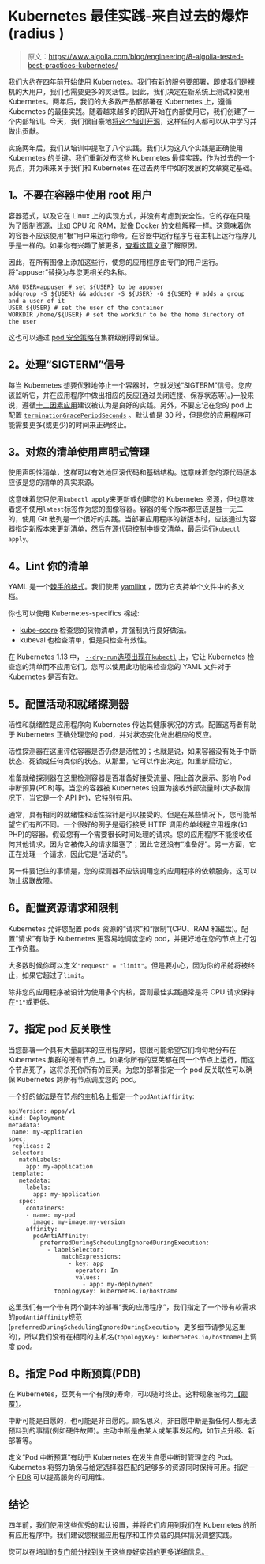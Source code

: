# Kubernetes 最佳实践-来自过去的爆炸(radius )

> 原文：<https://www.algolia.com/blog/engineering/8-algolia-tested-best-practices-kubernetes/>

我们大约在四年前开始使用 Kubernetes。我们有新的服务要部署，即使我们是裸机的大用户，我们也需要更多的灵活性。因此，我们决定在新系统上测试和使用 Kubernetes。两年后，我们的大多数产品都部署在 Kubernetes 上，遵循 Kubernetes 的最佳实践。随着越来越多的团队开始在内部使用它，我们创建了一个内部培训。今天，我们很自豪地[将这个培训开源](https://github.com/algolia/kubernetes-hands-on)，这样任何人都可以从中学习并做出贡献。

实施两年后，我们从培训中提取了八个实践，我们认为这八个实践是正确使用 Kubernetes 的关键。我们重新发布这些 Kubernetes 最佳实践，作为过去的一个亮点，并为未来关于我们和 Kubernetes 在过去两年中如何发展的文章奠定基础。

## [](#1-do-not-use-root-user-in-your-containers)1。不要在容器中使用 root 用户

容器范式，以及它在 Linux 上的实现方式，并没有考虑到安全性。它的存在只是为了限制资源，比如 CPU 和 RAM，就像 Docker [的文档解释](https://docs.docker.com/engine/security/security/)一样。这意味着你的容器不应该使用“根”用户来运行命令。在容器中运行程序与在主机上运行程序几乎是一样的。如果你有兴趣了解更多，[查看这篇文章](https://medium.com/@mccode/processes-in-containers-should-not-run-as-root-2feae3f0df3b)了解原因。

因此，在所有图像上添加这些行，使您的应用程序由专门的用户运行。将“appuser”替换为与您更相关的名称。

```
ARG USER=appuser # set ${USER} to be appuser
addgroup -S ${USER} && adduser -S ${USER} -G ${USER} # adds a group and a user of it
USER ${USER} # set the user of the container
WORKDIR /home/${USER} # set the workdir to be the home directory of the user

```

这也可以通过 [pod 安全策略](https://kubernetes.io/docs/concepts/policy/pod-security-policy/)在集群级别得到保证。

## 2。处理“SIGTERM”信号

每当 Kubernetes 想要优雅地停止一个容器时，它就发送“SIGTERM”信号。您应该监听它，并在应用程序中做出相应的反应(通过关闭连接、保存状态等)。)一般来说，遵循[十二因素应用](https://12factor.net/)建议被认为是良好的实践。另外，不要忘记在您的 pod 上配置 [`terminationGracePeriodSeconds`](https://kubernetes.io/docs/concepts/containers/container-lifecycle-hooks/#hook-handler-execution) 。默认值是 30 秒，但是您的应用程序可能需要更多(或更少)的时间来正确终止。

## [](#3-use-a-declarative-management-for-your-manifests)3。对您的清单使用声明式管理

使用声明性清单，这样可以有效地回滚代码和基础结构。这意味着您的源代码版本应该是您的清单的真实来源。

这意味着您只使用`kubectl apply`来更新或创建您的 Kubernetes 资源，但也意味着您不使用`latest`标签作为您的图像容器。容器的每个版本都应该是独一无二的，使用 Git 散列是一个很好的实践。当部署应用程序的新版本时，应该通过为容器指定新版本来更新清单，然后在源代码控制中提交清单，最后运行`kubectl apply`。

## [](#4-lint-your-manifests)4。Lint 你的清单

YAML 是一个[棘手的格式](https://docs.saltstack.com/en/latest/topics/troubleshooting/yaml_idiosyncrasies.html)。我们使用 [yamllint](https://github.com/adrienverge/yamllint) ，因为它支持单个文件中的多文档。

你也可以使用 Kubernetes-specifics 棉绒:

*   [kube-score](https://github.com/zegl/kube-score) 检查您的货物清单，并强制执行良好做法。
*   kubeval 也检查清单，但是只检查有效性。

在 Kubernetes 1.13 中， [`--dry-run`选项出现在`kubectl`](https://kubernetes.io/blog/2019/01/14/apiserver-dry-run-and-kubectl-diff/) 上，它让 Kubernetes 检查您的清单而不应用它们。您可以使用此功能来检查您的 YAML 文件对于 Kubernetes 是否有效。

## [](#5-configure-the-liveness-and-readiness-probes)5。配置活动和就绪探测器

活性和就绪性是应用程序向 Kubernetes 传达其健康状况的方式。配置这两者有助于 Kubernetes 正确处理您的 pod，并对状态变化做出相应的反应。

活性探测器在这里评估容器是否仍然是活性的；也就是说，如果容器没有处于中断状态、死锁或任何类似的状态。从那里，它可以作出决定，如重新启动它。

准备就绪探测器在这里检测容器是否准备好接受流量、阻止首次展示、影响 Pod 中断预算(PDB)等。当您的容器被 Kubernetes 设置为接收外部流量时(大多数情况下，当它是一个 API 时)，它特别有用。

通常，具有相同的就绪性和活性探针是可以接受的。但是在某些情况下，您可能希望它们有所不同。一个很好的例子是运行接受 HTTP 调用的单线程应用程序(如 PHP)的容器。假设您有一个需要很长时间处理的请求。您的应用程序不能接收任何其他请求，因为它被传入的请求阻塞了；因此它还没有“准备好”。另一方面，它正在处理一个请求，因此它是“活动的”。

另一件要记住的事情是，您的探测器不应该调用您的应用程序的依赖服务。这可以防止级联故障。

## 6。配置资源请求和限制

Kubernetes 允许您配置 pods 资源的“请求”和“限制”(CPU、RAM 和磁盘)。配置“请求”有助于 Kubernetes 更容易地调度您的 pod，并更好地在您的节点上打包工作负载。

大多数时候你可以定义`"request" = "limit"`。但是要小心，因为你的吊舱将被终止，如果它超过了`limit`。

除非您的应用程序被设计为使用多个内核，否则最佳实践通常是将 CPU 请求保持在`"1"`或更低。

## [](#7-specify-pod-anti-affinity)7。指定 pod 反关联性

当您部署一个具有大量副本的应用程序时，您很可能希望它们均匀地分布在 Kubernetes 集群的所有节点上。如果你所有的豆荚都在同一个节点上运行，而这个节点死了，这将杀死你所有的豆荚。为您的部署指定一个 pod 反关联性可以确保 Kubernetes 跨所有节点调度您的 pod。

一个好的做法是在节点的主机名上指定一个`podAntiAffinity`:

```
apiVersion: apps/v1
kind: Deployment
metadata:
 name: my-application
spec:
 replicas: 2
 selector:
   matchLabels:
     app: my-application
 template:
   metadata:
     labels:
       app: my-application
   spec:
     containers:
     - name: my-pod
       image: my-image:my-version
     affinity:
       podAntiAffinity:
         preferredDuringSchedulingIgnoredDuringExecution:
           - labelSelector:
               matchExpressions:
                 - key: app
                   operator: In
                   values:
                     - app: my-deployment
             topologyKey: kubernetes.io/hostname

```

这里我们有一个带有两个副本的部署“我的应用程序”，我们指定了一个带有软需求的`podAntiAffinity`规范(`preferredDuringSchedulingIgnoredDuringExecution`，更多细节请参见这里的)，所以我们没有在相同的主机名(`topologyKey: kubernetes.io/hostname`)上调度 pod。

## [](#8-specify-a-pod-disruption-budget-pdb)8。指定 Pod 中断预算(PDB)

在 Kubernetes，豆荚有一个有限的寿命，可以随时终止。这种现象被称为[【颠覆】](https://kubernetes.io/docs/concepts/workloads/pods/disruptions/)。

中断可能是自愿的，也可能是非自愿的。顾名思义，非自愿中断是指任何人都无法预料到的事情(例如硬件故障)。主动中断是由某人或某事发起的，如节点升级、新部署等。

定义“Pod 中断预算”有助于 Kubernetes 在发生自愿中断时管理您的 Pod。Kubernetes 将努力确保与给定选择器匹配的足够多的资源同时保持可用。指定一个 [PDB](https://kubernetes.io/docs/tasks/run-application/configure-pdb/) 可以提高服务的可用性。

## [](#conclusion)结论

四年前，我们使用这些优秀的默认设置，并将它们应用到我们在 Kubernetes 的所有应用程序中。我们建议您根据应用程序和工作负载的具体情况调整实践。

您可以在培训的[专门部分找到关于这些良好实践的更多详细信息。](https://github.com/algolia/kubernetes-hands-on/tree/master/99-good-practices)